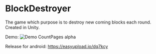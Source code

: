 # BlockDestroyer
 
The game which purpose is to destroy new coming blocks each round. Created in Unity. 

Demo:
![Demo CountPages alpha](https://im4.ezgif.com/tmp/ezgif-4-dd548dd2e381.gif)

Release for android:
https://easyupload.io/dq7kcy
